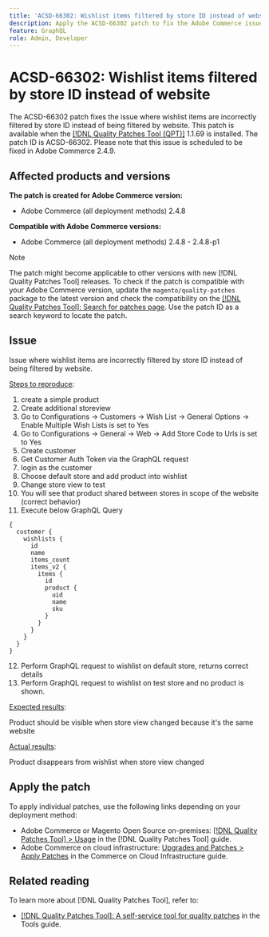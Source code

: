 ```yaml
---
title: 'ACSD-66302: Wishlist items filtered by store ID instead of website'
description: Apply the ACSD-66302 patch to fix the Adobe Commerce issue where wishlist items were not shared between store views within the same website in a GraphQL request.
feature: GraphQL
role: Admin, Developer
---
```


# ACSD-66302: Wishlist items filtered by store ID instead of website

The ACSD-66302 patch fixes the issue where wishlist items are incorrectly filtered by store ID instead of being filtered by website. This patch is available when the [[!DNL Quality Patches Tool (QPT)]](/help/tools/quality-patches-tool/quality-patches-tool-to-self-serve-quality-patches.md) 1.1.69 is installed. The patch ID is ACSD-66302. Please note that this issue is scheduled to be fixed in Adobe Commerce 2.4.9.

## Affected products and versions

**The patch is created for Adobe Commerce version:**

* Adobe Commerce (all deployment methods) 2.4.8

**Compatible with Adobe Commerce versions:**

* Adobe Commerce (all deployment methods) 2.4.8 - 2.4.8-p1

>[!NOTE]
>
>The patch might become applicable to other versions with new [!DNL Quality Patches Tool] releases. To check if the patch is compatible with your Adobe Commerce version, update the `magento/quality-patches` package to the latest version and check the compatibility on the [[!DNL Quality Patches Tool]: Search for patches page](https://experienceleague.adobe.com/tools/commerce-quality-patches/index.html). Use the patch ID as a search keyword to locate the patch.

## Issue

Issue where wishlist items are incorrectly filtered by store ID instead of being filtered by website.

<u>Steps to reproduce</u>:

1. create a simple product
2. Create additional storeview
3. Go to Configurations -> Customers -> Wish List -> General Options -> Enable Multiple Wish Lists is set to Yes
4. Go to Configurations -> General -> Web -> Add Store Code to Urls is set to Yes
5. Create customer
6. Get Customer Auth Token via the GraphQL request
7. login as the customer
8. Choose default store and add product into wishlist
9. Change store view to test
10. You will see that product shared between stores in scope of the website (correct behavior)
11. Execute below GraphQL Query

```
{
  customer {
    wishlists {
      id
      name
      items_count
      items_v2 {
        items {
          id
          product {
            uid
            name
            sku
          }
        }
      }
    }
  }
}
```

12. Perform GraphQL request to wishlist on default store, returns correct details
13. Perform GraphQL request to wishlist on test store and no product is shown.

<u>Expected results</u>:

Product should be visible when store view changed because it's the same website

<u>Actual results</u>:

Product disappears from wishlist when store view changed

## Apply the patch

To apply individual patches, use the following links depending on your deployment method:

* Adobe Commerce or Magento Open Source on-premises: [[!DNL Quality Patches Tool] > Usage](/help/tools/quality-patches-tool/usage.md) in the [!DNL Quality Patches Tool] guide.
* Adobe Commerce on cloud infrastructure: [Upgrades and Patches > Apply Patches](https://experienceleague.adobe.com/docs/commerce-cloud-service/user-guide/develop/upgrade/apply-patches.html) in the Commerce on Cloud Infrastructure guide.

## Related reading

To learn more about [!DNL Quality Patches Tool], refer to:

* [[!DNL Quality Patches Tool]: A self-service tool for quality patches](/help/tools/quality-patches-tool/quality-patches-tool-to-self-serve-quality-patches.md) in the Tools guide.